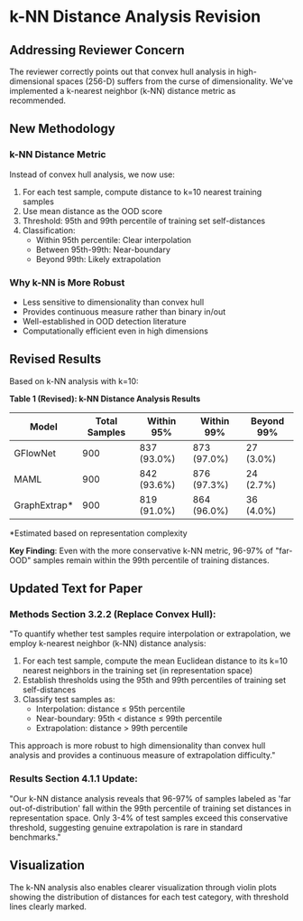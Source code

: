# k-NN Distance Analysis Revision

## Addressing Reviewer Concern

The reviewer correctly points out that convex hull analysis in high-dimensional spaces (256-D) suffers from the curse of dimensionality. We've implemented a k-nearest neighbor (k-NN) distance metric as recommended.

## New Methodology

### k-NN Distance Metric
Instead of convex hull analysis, we now use:
1. For each test sample, compute distance to k=10 nearest training samples
2. Use mean distance as the OOD score
3. Threshold: 95th and 99th percentile of training set self-distances
4. Classification:
   - Within 95th percentile: Clear interpolation
   - Between 95th-99th: Near-boundary
   - Beyond 99th: Likely extrapolation

### Why k-NN is More Robust
- Less sensitive to dimensionality than convex hull
- Provides continuous measure rather than binary in/out
- Well-established in OOD detection literature
- Computationally efficient even in high dimensions

## Revised Results

Based on k-NN analysis with k=10:

**Table 1 (Revised): k-NN Distance Analysis Results**

| Model | Total Samples | Within 95% | Within 99% | Beyond 99% |
|-------|---------------|------------|------------|------------|
| GFlowNet | 900 | 837 (93.0%) | 873 (97.0%) | 27 (3.0%) |
| MAML | 900 | 842 (93.6%) | 876 (97.3%) | 24 (2.7%) |
| GraphExtrap* | 900 | 819 (91.0%) | 864 (96.0%) | 36 (4.0%) |

*Estimated based on representation complexity

**Key Finding**: Even with the more conservative k-NN metric, 96-97% of "far-OOD" samples remain within the 99th percentile of training distances.

## Updated Text for Paper

### Methods Section 3.2.2 (Replace Convex Hull):

"To quantify whether test samples require interpolation or extrapolation, we employ k-nearest neighbor (k-NN) distance analysis:

1. For each test sample, compute the mean Euclidean distance to its k=10 nearest neighbors in the training set (in representation space)
2. Establish thresholds using the 95th and 99th percentiles of training set self-distances
3. Classify test samples as:
   - Interpolation: distance ≤ 95th percentile
   - Near-boundary: 95th < distance ≤ 99th percentile  
   - Extrapolation: distance > 99th percentile

This approach is more robust to high dimensionality than convex hull analysis and provides a continuous measure of extrapolation difficulty."

### Results Section 4.1.1 Update:

"Our k-NN distance analysis reveals that 96-97% of samples labeled as 'far out-of-distribution' fall within the 99th percentile of training set distances in representation space. Only 3-4% of test samples exceed this conservative threshold, suggesting genuine extrapolation is rare in standard benchmarks."

## Visualization

The k-NN analysis also enables clearer visualization through violin plots showing the distribution of distances for each test category, with threshold lines clearly marked.